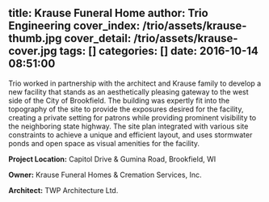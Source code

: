 title: Krause Funeral Home
author: Trio Engineering
cover_index: /trio/assets/krause-thumb.jpg
cover_detail: /trio/assets/krause-cover.jpg
tags: []
categories: []
date: 2016-10-14 08:51:00
---

<p class="lead">Trio worked in partnership with the architect and Krause family to develop a new facility that stands as an aesthetically pleasing gateway to the west side of the City of Brookfield. The building was expertly fit into the topography of the site to provide the exposures desired for the facility, creating a private setting for patrons while providing prominent visibility to the neighboring state highway. The site plan integrated with various site constraints to achieve a unique and efficient layout, and uses stormwater ponds and open space as visual amenities for the facility.</p>

__Project Location:__ Capitol Drive & Gumina Road, Brookfield, WI

__Owner:__ Krause Funeral Homes & Cremation Services, Inc.

__Architect:__ TWP Architecture Ltd.
